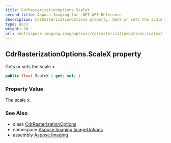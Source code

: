 ```yaml
---
title: CdrRasterizationOptions.ScaleX
second_title: Aspose.Imaging for .NET API Reference
description: CdrRasterizationOptions property. Gets or sets the scale x
type: docs
weight: 20
url: /net/aspose.imaging.imageoptions/cdrrasterizationoptions/scalex/
---
```

## CdrRasterizationOptions.ScaleX property

Gets or sets the scale x.

```csharp
public float ScaleX { get; set; }
```

### Property Value

The scale x.

### See Also

* class [CdrRasterizationOptions](../)
* namespace [Aspose.Imaging.ImageOptions](../../cdrrasterizationoptions/)
* assembly [Aspose.Imaging](../../../)


